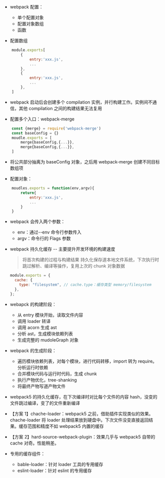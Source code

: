 - webpack 配置：

  - 单个配置对象
  - 配置对象数组
  - 函数

- 配置数组

```js
    module.exports[
        {
            entry:'xxx.js',
            ...
        },
        {
            entry:'xxx.js',
            ...
        },
    ]
```

- webpack 启动后会创建多个 compilation 实例，并行构建工作。实例间不通信，其他 compilation 之间的构建结果无法复用

- 配置多个入口：webpack-merge

```js
    const {merge} = require('webpack-merge')
    const baseConfig = {}
    moudle.exports = [
        merge{baseConfig,{...}},
        merge{baseConfig,{...}},
    ]
```

- 将公共部分抽离为 baseConfig 对象，之后用 webpack-merge 创建不同目标数组项

- 配置对象：

```js
    moudles.exports = function(env,argv){
        return{
            entry:'xxx.js',
            ...
        }
    }
```

- webpack 会传入两个参数：

  - env：通过--env 命令行参数传入
  - argv：命令行的 Flags 参数

- webpack 持久化缓存 -- 主要提升开发环境的构建速度

  > 将首次构建的过程与构建结果 持久化保存道本地文件系统，下次执行时跳过解析、编译等操作，复用上次的 chunk 对象数据

  ```js
  module.exports = {
    cache: {
      type: "filesystem", // cache.type：缓存类型 memory/filesystem
    },
  };
  ```

- webapck 的构建阶段：
  - 从 entry 模块开始，读取文件内容
  - 调用 loader 转译
  - 调用 acorn 生成 ast
  - 分析 ast，生成模块依赖列表
  - 生成完整的 mudoleGraph 对象
- webpack 的生成阶段：

  - 遍历模块依赖列表，对每个模块，进行代码转移，import 转为 require。分析运行时依赖
  - 合并模块代码与运行时代码，生成 chunk
  - 执行产物优化，tree-shanking
  - 将最终产物写道产物文件

- webpack5 的持久化缓存，在下次编译时对比每个文件的内容 hash，没变的文件跳过编译，变了的文件重新编译

- 【方案 1】chache-loader：webpack5 之前，借助插件实现类似的效果。chache-loader 将 loader 处理结果放到硬盘中。下次文件没变直接返回结果。缓存范围和精度不如 webpack5 内置的缓存
- 【方案 2】hard-source-webpack-plugin：效果几乎与 webpack5 自带的 cache 对奇。性能稍差。

- 专用的缓存组件：
  - bable-loader：针对 loader 工具的专用缓存
  - eslint-loader：针对 eslint 的专用缓存
